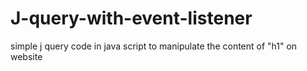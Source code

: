 # J-query-with-event-listener
simple j query code in java script to manipulate the content of "h1" on website
